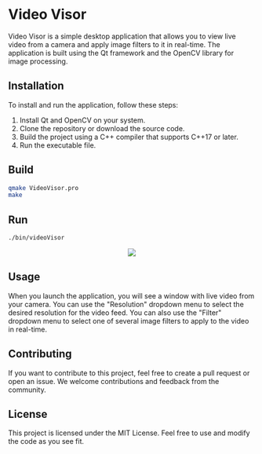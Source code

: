 # Video Visor
Video Visor is a simple desktop application that allows you to view live video from a camera and apply image filters to it in real-time. The application is built using the Qt framework and the OpenCV library for image processing.

## Installation
To install and run the application, follow these steps:

1. Install Qt and OpenCV on your system.
2. Clone the repository or download the source code.
3. Build the project using a C++ compiler that supports C++17 or later.
4. Run the executable file.

## Build
```bash
qmake VideoVisor.pro
make
```

## Run
```bash
./bin/videoVisor
```
<p align="center">
  <img src="https://user-images.githubusercontent.com/571631/226735600-8aff2bce-a2d6-459d-9e3c-79d0b43013ad.png">
</p>

## Usage
When you launch the application, you will see a window with live video from your camera. You can use the "Resolution" dropdown menu to select the desired resolution for the video feed. You can also use the "Filter" dropdown menu to select one of several image filters to apply to the video in real-time.



## Contributing
If you want to contribute to this project, feel free to create a pull request or open an issue. We welcome contributions and feedback from the community.

## License
This project is licensed under the MIT License. Feel free to use and modify the code as you see fit.
